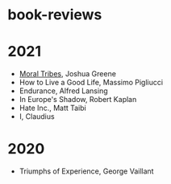 # book-reviews



# 2021

* [Moral Tribes](./moral_tribes.md), Joshua Greene
* How to Live a Good Life, Massimo Pigliucci
* Endurance, Alfred Lansing
* In Europe's Shadow, Robert Kaplan
* Hate Inc., Matt Taibi
* I, Claudius



# 2020

* Triumphs of Experience, George Vaillant

